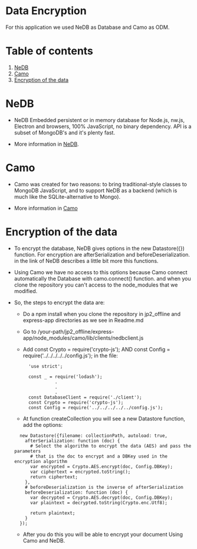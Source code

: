 # Data Encryption

For this application we used NeDB as Database and Camo as ODM.

# Table of contents

1. [NeDB](#nedb)
2. [Camo](#camo)
3. [Encryption of the data](#encryption)

# NeDB

* NeDB Embedded persistent or in memory database for Node.js, nw.js, Electron and browsers, 100% JavaScript, no binary dependency. API is a subset of MongoDB's and it's plenty fast.

* More information in [NeDB](https://github.com/louischatriot/nedb).

# Camo

* Camo was created for two reasons: to bring traditional-style classes to MongoDB JavaScript, and to support NeDB as a backend (which is much like the SQLite-alternative to Mongo).

* More information in [Camo](https://github.com/scottwrobinson/camo)

# Encryption of the data

* To encrypt the database, NeDB gives options in the new Datastore({}) function. For encryption are afterSerialization and
  beforeDeserialization. in the link of NeDB describes a little bit more this functions.

* Using Camo we have no access to this options because Camo connect automatically the Database with camo.connect() function.
  and when you clone the repository you can't access to the node_modules that we modified.

* So, the steps to encrypt the data are:

  * Do a npm install when you clone the repository in jp2_offline and express-app directories as we see in Readme.md

  * Go to /your-path/jp2_offline/express-app/node_modules/camo/lib/clients/nedbclient.js

  * Add const Crypto = require('crypto-js'); AND const Config = require('../../../../../config.js'); in the file:

    ```shell
      'use strict';

      const _ = require('lodash');
                .
                .
                .
      const DatabaseClient = require('./client');
      const Crypto = require('crypto-js');
      const Config = require('../../../../../config.js');
    ```
  * At function createCollection you will see a new Datastore function, add the options:

  ``` shell
    new Datastore({filename: collectionPath, autoload: true,
      afterSerialization: function (doc) {
        # Select the algorithm to encrypt the data (AES) and pass the parameters
        # that is the doc to encrypt and a DBKey used in the encryption algorithm
        var encrypted = Crypto.AES.encrypt(doc, Config.DBKey);
        var ciphertext = encrypted.toString();
        return ciphertext;
      },
      # beforeDeserialization is the inverse of afterSerialization
      beforeDeserialization: function (doc) {
        var decrypted = Crypto.AES.decrypt(doc, Config.DBKey);
        var plaintext = decrypted.toString(Crypto.enc.Utf8);

        return plaintext;
      }
    });
  ```

  * After you do this you will be able to encrypt your document Using Camo and NeDB.

